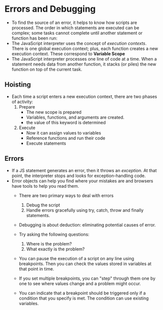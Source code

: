 # Errors and Debugging
 - To find the source of an error, it helps to know how scripts are processed. The order in which statements are executed can be complex; some tasks cannot complete until another statement or function has been run:
 - The JavaScript interpreter uses the concept of *execution contexts*. There is one global execution context; plus, each function creates a new execution context. These correspond to **Variable Scope**
 - The JavaScript interpreter processes one line of code at a time. When a statement needs data from another function, it stacks (or piles) the new function on top of the current task.
 
 ## Hoisting
  - Each time a script enters a new execution context, there are two phases of activity:
    1. Prepare
        - The new scope is prepared
        - Variables, functions, and arguments are created.
        - the value of this keyword is determined
    2. Execute
        - Now it can assign values to variables
        - Reference functions and run their code
        - Execute statements
 ## Errors
- If a JS statement generates an error, then it throws an *exception*. At that point, the interpreter stops and looks for exception-handling code.
- Error objects can help you find where your mistakes are and browsers have tools to help you read them.
    - There are two primary ways to deal with errors
        1. Debug the script
        2. Handle errors gracefully using try, catch, throw and finally statements.
     - Debugging is about deduction: eliminating potential causes of error.
     - Try asking the following questions: 
        1. Where is the problem?
        2. What exactly is the problem?
    
     - You can pause the execution of a script on any line using breakpoints. Then you can check the values stored in variables at that point in time.
     - If you set multiple breakpoints, you can "step" through them one by one to see where values change and a problem might occur.
     - You can indicate that a breakpoint should be triggered only if a condition that you specify is met. The condition can use existing variables. 

    